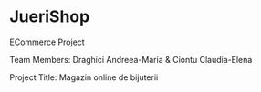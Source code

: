 # JueriShop
ECommerce Project

Team Members: Draghici Andreea-Maria & Ciontu Claudia-Elena

Project Title: Magazin online de bijuterii

